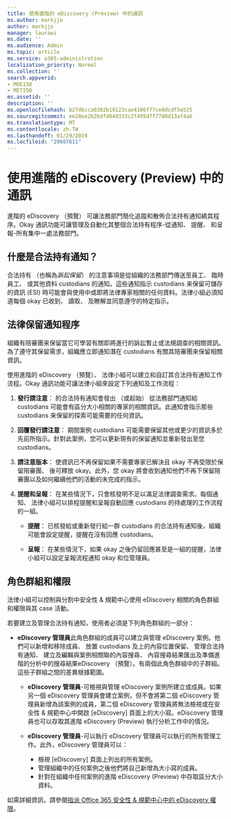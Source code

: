 ```yaml
---
title: 使用進階的 eDiscovery (Preview) 中的通訊
ms.author: markjjo
author: markjjo
manager: laurawi
ms.date: ''
ms.audience: Admin
ms.topic: article
ms.service: o365-administration
localization_priority: Normal
ms.collection: ''
search.appverid:
- MOE150
- MET150
ms.assetid: ''
description: ''
ms.openlocfilehash: b27d6cca0382b18123cae4106f77ce0dcdf5e525
ms.sourcegitcommit: ee28ee2b2bdfd049333c2f495d7f7780d13af4a6
ms.translationtype: MT
ms.contentlocale: zh-TW
ms.lasthandoff: 01/29/2019
ms.locfileid: "29607611"
---
```

# <a name="working-with-communications-in-advanced-ediscovery-preview"></a>使用進階的 eDiscovery (Preview) 中的通訊

進階的 eDiscovery （預覽） 可讓法務部門簡化追蹤和散佈合法持有通知繞其程序。Okay 通訊功能可讓管理及自動化其整個合法持有程序-從通知、 提醒、 和呈報-所有集中一處法務部門。

## <a name="what-is-a-legal-hold-notification"></a>什麼是合法持有通知？

合法持有 （也稱為*訴訟保留*） 的注意事項是從組織的法務部門傳送至員工、 臨時員工、 或其他資料 custodians 的通知。這些通知指示 custodians 来保留可儲存的資訊 (ESI) 時可能會與使用中或即將法律專家相關的任何資料。法律小組必須知道每個 okay 已收到、 讀取、 及瞭解並同意遵守的特定指示。

## <a name="the-legal-hold-notification-process"></a>法律保留通知程序

組織有陪審團来保留當它可學習有關即將進行的訴訟暫止或法規調查的相關資訊。為了遵守其保留需求，組織應立即通知潛在 custodians 有關其陪審團来保留相關資訊。 

使用進階的 eDiscovery （預覽）、 法律小組可以建立和自訂其合法持有通知工作流程。Okay 通訊功能可讓法律小組來設定下列通知及工作流程：

1. **發行請注意**： 的合法持有通知會發出 （或起始） 從法務部門通知給 custodians 可能會有區分大小相關的專家的相關資訊。此通知會指示那些 custodians 来保留的探索可能需要的任何資訊。 
   
2.  **回覆發行請注意**： 期間案例 custodians 可能需要保留其他或更少的資訊多於先前所指示。針對此案例，您可以更新現有的保留通知並重新發出至您 custodians。

3.  **請注意版本**： 使資訊已不再保留如果不需要專家已解決且 okay 不再受限於保留陪審團、 後可釋放 okay。此外，您 okay 將會收到通知他們不再下保留陪審團以及如何繼續他們的活動的未完成的指示。

4. **提醒和呈報**： 在某些情況下，只會核發明不足以滿足法律調查需求。每個通知、 法律小組可以排程提醒和呈報自動回應 custodians 的待處理的工作流程的一組。

    - **提醒**： 已核發給或重新發行給一群 custodians 的合法持有通知後，組織可能會設定提醒，提醒在沒有回應 custodians。 

    - **呈報**： 在某些情況下，如果 okay 之後仍留回應甚至是一組的提醒，法律小組可以設定呈報流程通知 okay 和位管理員。

## <a name="role-groups-and-permissions"></a>角色群組和權限 

法律小組可以控制與分割中安全性 & 規範中心使用 eDiscovery 相關的角色群組和權限與其 case 活動。 

若要建立及管理合法持有通知，使用者必須是下列角色群組的一部分：

- **eDiscovery 管理員**此角色群組的成員可以建立與管理 eDiscovery 案例。他們可以新增和移除成員、 放置 custodians 及上的內容位置保留、 管理合法持有通知、 建立及編輯與案例相關聯的內容搜尋、 內容搜尋結果匯出及準備進階的分析中的搜尋結果eDiscovery （預覽）。有兩個此角色群組中的子群組。這些子群組之間的差異根據範圍。

  - **eDiscovery 管理員**-可檢視與管理 eDiscovery 案例所建立或成員。如果另一個 eDiscovery 管理員會建立案例，但不會將第二個 eDiscovery 管理員新增為該案例的成員，第二個 eDiscovery 管理員將無法檢視或在安全性 & 規範中心中開啟 [eDiscovery] 頁面上的大小寫。eDiscovery 管理員也可以存取其進階 eDiscovery (Preview) 執行分析工作中的情況。

  - **eDiscovery 管理員**-可以執行 eDiscovery 管理員可以執行的所有管理工作。此外，eDiscovery 管理員可以：
    
    - 檢視 [eDiscovery] 頁面上列出的所有案例。
    - 管理組織中的任何案例之後他們將自己新增為大小寫的成員。
    - 針對在組織中任何案例的進階 eDiscovery (Preview) 中存取區分大小資料。

如需詳細資訊，請參閱[指派 Office 365 安全性 & 規範中心中的 eDiscovery 權限](../assign-ediscovery-permissions.md)。